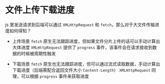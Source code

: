 # 文件上传下载进度

js 里发送请求到后端可以通过 `XMLHttpRequest` 和 `fetch`，那么对于大文件传输进度如何得知？

- 上传场景
`fetch` 原生无法跟踪进度，但如果文件分片上传的话可以手动计算出大体进度
`XMLHttpRequest` 提供了 `progress` 事件，该事件会在请求接收到数据的时候被周期性触发

- 下载场景
`fetch` 原生也无法跟踪进度，但可以通过流式读取数据，手动计算出下载进度（后端需配合返回文件大小 `Content-Length`）
`XMLHttpRequest` 同理，可以根据 `progress` 事件来获取进度
